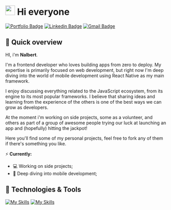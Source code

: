 # <img src="https://media.giphy.com/media/hvRJCLFzcasrR4ia7z/giphy.gif" width="30px"> Hi everyone 
[![Portfolio Badge](https://img.shields.io/badge/nalbertdev.com-71717a?logo=naver&logoColor=white&logoWidth=12&link=https://nalbertdev.com)](https://nalbertdev.com) 
[![Linkedin Badge](https://img.shields.io/badge/nalbertcerqueira-blue?logo=Linkedin&logoColor=white&link=https://www.linkedin.com/in/nalbert-cerqueira)](https://www.linkedin.com/in/nalbert-cerqueira-53981a162/) 
[![Gmail Badge](https://img.shields.io/badge/nalbertc.p@gmail.com-c14438?logo=Gmail&logoColor=white&link=mailto:nalbertc.p@gmail.com)](mailto:nalbertc.p@gmail.com)

## 💬 Quick overview

HI, i'm **Nalbert**. 

I'm a frontend developer who loves building apps from zero to deploy. My expertise is primarily focused on web development, but right now I'm deep diving into the world of mobile development using React Native as my main framework. 

I enjoy discussing everything related to the JavaScript ecosystem, from its engine to its most popular frameworks. I believe that sharing ideas and learning from the experience of the others is one of the best ways we can grow as developers.

At the moment i'm working on side projects, some as a volunteer, and others as part of a group of awesome people trying our luck at launching an app and (hopefully) hitting the jackpot!

Here you'll find some of my personal projects, feel free to fork any of them if there's something you like.

⚡ **Currently:**
* 💻 Working on side projects;
* 📱 Deep diving into mobile development;

## 🔧 Technologies & Tools

[![My Skills](https://skillicons.dev/icons?i=html,css,js,ts,react,redux,next,tailwind,sass,styledcomponents,nodejs,expressjs)](https://skillicons.dev)
[![My Skills](https://skillicons.dev/icons?i=postman,git,github,webpack,vscode,linux,mysql,mongodb,figma)](https://skillicons.dev)
